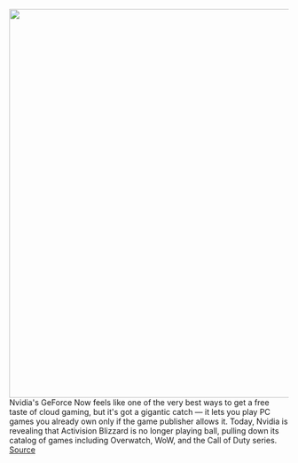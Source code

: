 <img src='https://cdn.vox-cdn.com/thumbor/Wcyz2D1GUvnJb6Tmkmb_Z5cYlmM=/0x0:1020x680/1200x800/filters:focal(429x259:591x421)/cdn.vox-cdn.com/uploads/chorus_image/image/66297075/GeForce_NOW_Platforms_crop_verge.0.jpg' width='700px' /><br/>
Nvidia's GeForce Now feels like one of the very best ways to get a free taste of cloud gaming, but it's got a gigantic catch — it lets you play PC games you already own only if the game publisher allows it. Today, Nvidia is revealing that Activision Blizzard is no longer playing ball, pulling down its catalog of games including Overwatch, WoW, and the Call of Duty series.
<a href='https://www.theverge.com/2020/2/11/21133793/nvidia-geforce-now-no-more-activision-blizzard-games-carriage'> Source <a/>